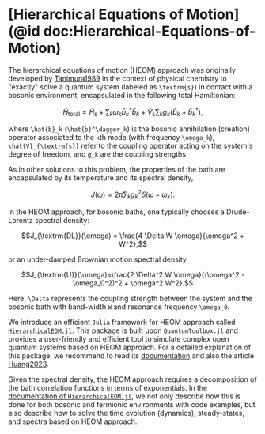 # [Hierarchical Equations of Motion](@id doc:Hierarchical-Equations-of-Motion)

The hierarchical equations of motion (HEOM) approach was originally developed by [Tanimura1989](@citet) in the context of physical chemistry to "exactly" solve a quantum system (labeled as ``\textrm{s}``) in contact with a bosonic environment, encapsulated in the following total Hamiltonian:

```math
\hat{H}_{\textrm{total}} = \hat{H}_{\textrm{s}} + \sum_k \omega_k \hat{b}^\dagger_k \hat{b}_k + \hat{V}_{\textrm{s}} \sum_k g_k \left(\hat{b}_k + \hat{b}^\dagger_k\right),
```

where ``\hat{b}_k`` (``\hat{b}^\dagger_k``) is the bosonic annihilation (creation) operator associated to the ``k``th mode (with frequency ``\omega_k``), ``\hat{V}_{\textrm{s}}`` refer to the coupling operator acting on the system's degree of freedom, and ``g_k`` are the coupling strengths.

As in other solutions to this problem, the properties of the bath are encapsulated by its temperature and its spectral density,

```math
J(\omega) = 2 \pi \sum_k g^2_k \delta(\omega - \omega_k).
```

In the HEOM approach, for bosonic baths, one typically chooses a Drude-Lorentz spectral density:

```math
J_{\textrm{DL}}(\omega) = \frac{4 \Delta W \omega}{\omega^2 + W^2},
```

or an under-damped Brownian motion spectral density,

```math
J_{\textrm{U}}(\omega)=\frac{2 \Delta^2 W \omega}{(\omega^2 - \omega_0^2)^2 + \omega^2 W^2}.
```

Here, ``\Delta`` represents the coupling strength between the system and the bosonic bath with band-width ``W`` and resonance frequency ``\omega_0``.

We introduce an efficient `Julia` framework for HEOM approach called [`HierarchicalEOM.jl`](https://github.com/qutip/HierarchicalEOM.jl). This package is built upon `QuantumToolbox.jl` and provides a user-friendly and efficient tool to simulate complex open quantum systems based on HEOM approach. For a detailed explanation of this package, we recommend to read its [documentation](https://qutip.org/HierarchicalEOM.jl/) and also the article [Huang2023](@citet).

Given the spectral density, the HEOM approach requires a decomposition of the bath correlation functions in terms of exponentials. In the [documentation of `HierarchicalEOM.jl`](https://qutip.org/HierarchicalEOM.jl/), we not only describe how this is done for both bosonic and fermionic environments with code examples, but also describe how to solve the time evolution (dynamics), steady-states, and spectra based on HEOM approach.
